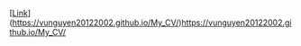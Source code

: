[[Link](https://vunguyen20122002.github.io/My_CV/)](https://vunguyen20122002.github.io/My_CV/)https://vunguyen20122002.github.io/My_CV/
